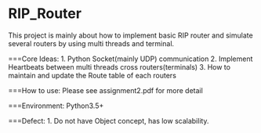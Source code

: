 # RIP_Router

This project is mainly about how to implement basic RIP router and simulate several routers by using multi threads and terminal.

===Core Ideas:
    1. Python Socket(mainly UDP) communication
    2. Implement Heartbeats between multi threads cross routers(terminals)
    3. How to maintain and update the Route table of each routers
   
===How to use:
    Please see assignment2.pdf for more detail

===Environment:
    Python3.5+
   
===Defect:
    1. Do not have Object concept, has low scalability.
